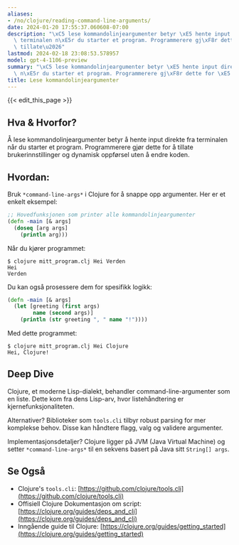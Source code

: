 ```yaml
---
aliases:
- /no/clojure/reading-command-line-arguments/
date: 2024-01-20 17:55:37.060608-07:00
description: "\xC5 lese kommandolinjeargumenter betyr \xE5 hente input direkte fra\
  \ terminalen n\xE5r du starter et program. Programmerere gj\xF8r dette for \xE5\
  \ tillate\u2026"
lastmod: 2024-02-18 23:08:53.578957
model: gpt-4-1106-preview
summary: "\xC5 lese kommandolinjeargumenter betyr \xE5 hente input direkte fra terminalen\
  \ n\xE5r du starter et program. Programmerere gj\xF8r dette for \xE5 tillate\u2026"
title: Lese kommandolinjeargumenter
---
```


{{< edit_this_page >}}

## Hva & Hvorfor?
Å lese kommandolinjeargumenter betyr å hente input direkte fra terminalen når du starter et program. Programmerere gjør dette for å tillate brukerinnstillinger og dynamisk oppførsel uten å endre koden.

## Hvordan:
Bruk `*command-line-args*` i Clojure for å snappe opp argumenter. Her er et enkelt eksempel:

```Clojure
;; Hovedfunksjonen som printer alle kommandolinjeargumenter
(defn -main [& args]
  (doseq [arg args]
    (println arg)))
```

Når du kjører programmet:
```
$ clojure mitt_program.clj Hei Verden
Hei
Verden
```

Du kan også prosessere dem for spesifikk logikk:
```Clojure
(defn -main [& args]
  (let [greeting (first args)
        name (second args)]
    (println (str greeting ", " name "!"))))
```

Med dette programmet:
```
$ clojure mitt_program.clj Hei Clojure
Hei, Clojure!
```

## Deep Dive
Clojure, et moderne Lisp-dialekt, behandler command-line-argumenter som en liste. Dette kom fra dens Lisp-arv, hvor listehåndtering er kjernefunksjonaliteten.

Alternativer? Biblioteker som `tools.cli` tilbyr robust parsing for mer komplekse behov. Disse kan håndtere flagg, valg og validere argumenter.

Implementasjonsdetaljer? Clojure ligger på JVM (Java Virtual Machine) og setter `*command-line-args*` til en sekvens basert på Java sitt `String[] args`.

## Se Også
- Clojure's `tools.cli`: [https://github.com/clojure/tools.cli](https://github.com/clojure/tools.cli)
- Offisiell Clojure Dokumentasjon om script: [https://clojure.org/guides/deps_and_cli](https://clojure.org/guides/deps_and_cli)
- Inngående guide til Clojure: [https://clojure.org/guides/getting_started](https://clojure.org/guides/getting_started)
